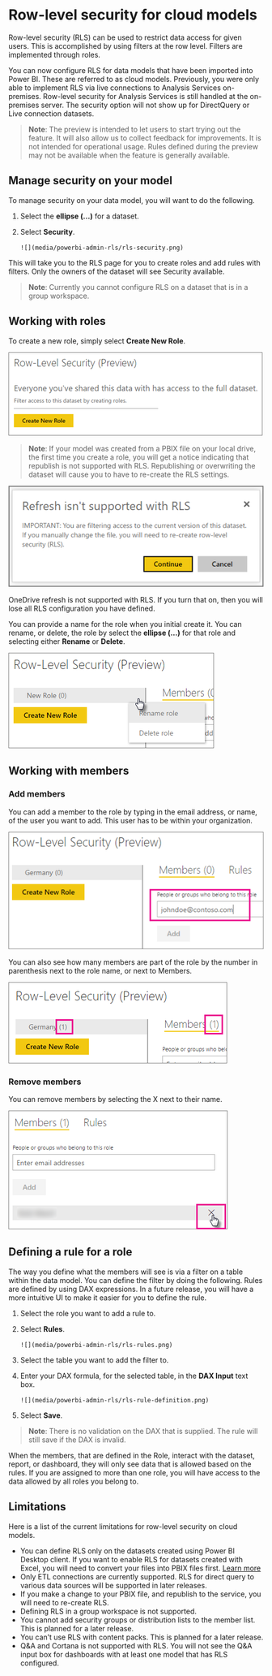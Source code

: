 <properties
pageTitle="Row-level security for cloud models"
description="How to configure row-level security for imported datasets within Power BI."
services="powerbi"
documentationCenter=""
authors="guyinacube"
manager="mblythe"
editor=""/>

<tags
ms.service="powerbi"
ms.devlang="NA"
ms.topic="article"
ms.tgt_pltfrm="na"
ms.workload="powerbi"
ms.date="03/28/2016"
ms.author="asaxton"/>
# Row-level security for cloud models

Row-level security (RLS) can be used to restrict data access for given users. This is accomplished by using filters at the row level. Filters are implemented through roles.

You can now configure RLS for data models that have been imported into Power BI. These are referred to as cloud models. Previously, you were only able to implement RLS via live connections to Analysis Services on-premises. Row-level security for Analysis Services is still handled at the on-premises server. The security option will not show up for DirectQuery or Live connection datasets.

> **Note**: The preview is intended to let users to start trying out the feature. It will also allow us to collect feedback for improvements. It is not intended for operational usage. Rules defined during the preview may not be available when the feature is generally available.

## Manage security on your model

To manage security on your data model, you will want to do the following.

1.	Select the **ellipse (…)** for a dataset.
2.	Select **Security**.

        ![](media/powerbi-admin-rls/rls-security.png)
 
This will take you to the RLS page for you to create roles and add rules with filters. Only the owners of the dataset will see Security available. 

> **Note**: Currently you cannot configure RLS on a dataset that is in a group workspace.

## Working with roles

To create a new role, simply select **Create New Role**.

![](media/powerbi-admin-rls/rls-first-time.png)
 
> **Note**: If your model was created from a PBIX file on your local drive, the first time you create a role, you will get a notice indicating that republish is not supported with RLS. Republishing or overwriting the dataset will cause you to have to re-create the RLS settings.

![](media/powerbi-admin-rls/rls-not-supported.png)
 
OneDrive refresh is not supported with RLS. If you turn that on, then you will lose all RLS configuration you have defined.

You can provide a name for the role when you initial create it. You can rename, or delete, the role by select the **ellipse (…)** for that role and selecting either **Rename** or **Delete**.

![](media/powerbi-admin-rls/rls-rename-delete-role.png)

## Working with members

### Add members

You can add a member to the role by typing in the email address, or name, of the user you want to add. This user has to be within your organization.

![](media/powerbi-admin-rls/rls-add-member.png)
 
You can also see how many members are part of the role by the number in parenthesis next to the role name, or next to Members.

![](media/powerbi-admin-rls/rls-member-count.png)
 
### Remove members

You can remove members by selecting the X next to their name. 
 
![](media/powerbi-admin-rls/rls-remove-member.png)

## Defining a rule for a role

The way you define what the members will see is via a filter on a table within the data model. You can define the filter by doing the following.
Rules are defined by using DAX expressions. In a future release, you will have a more intuitive UI to make it easier for you to define the rule.

1.	Select the role you want to add a rule to.
2.	Select **Rules**.

        ![](media/powerbi-admin-rls/rls-rules.png)

3.	Select the table you want to add the filter to.
4.	Enter your DAX formula, for the selected table, in the **DAX Input** text box.

        ![](media/powerbi-admin-rls/rls-rule-definition.png)

5.	Select **Save**.

> **Note**: There is no validation on the DAX that is supplied. The rule will still save if the DAX is invalid.

When the members, that are defined in the Role, interact with the dataset, report, or dashboard, they will only see data that is allowed based on the rules. If you are assigned to more than one role, you will have access to the data allowed by all roles you belong to.

## Limitations

Here is a list of the current limitations for row-level security on cloud models.

- You can define RLS only on the datasets created using Power BI Desktop client. If you want to enable RLS for datasets created with Excel, you will need to convert your files into PBIX files first. [Learn more](powerbi-desktop-import-excel-workbooks.md)
- Only ETL connections are currently supported. RLS for direct query to various data sources will be supported in later releases.
- If you make a change to your PBIX file, and republish to the service, you will need to re-create RLS.
- Defining RLS in a group workspace is not supported.
- You cannot add security groups or distribution lists to the member list. This is planned for a later release.
- You can’t use RLS with content packs. This is planned for a later release. 
- Q&A and Cortana is not supported with RLS. You will not see the Q&A input box for dashboards with at least one model that has RLS configured.
